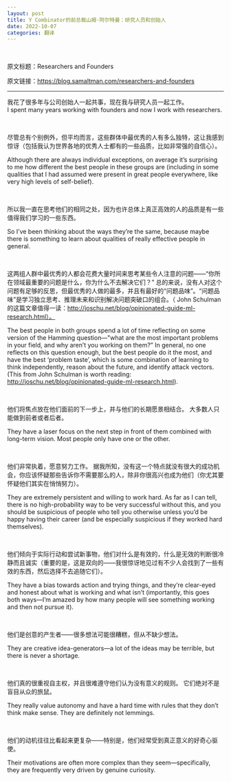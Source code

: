 ```yaml
---
layout: post
title: Y Combinator的前总裁山姆·阿尔特曼：研究人员和创始人
date: 2022-10-07
categories: 翻译
---
```


<br>

<p class="small">原文标题：Researchers and Founders

<br>

原文链接：https://blog.samaltman.com/researchers-and-founders

</p>

---

我花了很多年与公司创始人一起共事，现在我与研究人员一起工作。<br>
I spent many years working with founders and now I work with researchers.

<br>

尽管总有个别例外，但平均而言，这些群体中最优秀的人有多么独特，这让我感到惊讶（包括我认为世界各地的优秀人士都有的一些品质，比如非常强的自信心）。

Although there are always individual exceptions, on average it’s surprising to me how different the best people in these groups are (including in some qualities that I had assumed were present in great people everywhere, like very high levels of self-belief).

<br>

所以我一直在思考他们的相同之处，因为也许总体上真正高效的人的品质是有一些值得我们学习的一些东西。

So I’ve been thinking about the ways they’re the same, because maybe there is something to learn about qualities of really effective people in general.

<br>

这两组人群中最优秀的人都会花费大量时间来思考某些令人注意的问题——“你所在领域最重要的问题是什么，你为什么不去解决它们？” 总的来说，没有人对这个问题有足够的反思，但最优秀的人做的最多，并且有最好的“问题品味”。“问题品味”是学习独立思考、推理未来和识别解决问题突破口的组合。（ John Schulman 的这篇文章值得一读：http://joschu.net/blog/opinionated-guide-ml-research.html）。

The best people in both groups spend a lot of time reflecting on some version of the Hamming question—"what are the most important problems in your field, and why aren’t you working on them?” In general, no one reflects on this question enough, but the best people do it the most, and have the best ‘problem taste’, which is some combination of learning to think independently, reason about the future, and identify attack vectors. (This from John Schulman is worth reading: http://joschu.net/blog/opinionated-guide-ml-research.html).

<br>

他们将焦点放在他们面前的下一步上，并与他们的长期愿景相结合。 大多数人只能做到前者或者后者。

They have a laser focus on the next step in front of them combined with long-term vision. Most people only have one or the other.

<br>

他们非常执着，愿意努力工作。 据我所知，没有这一个特点就没有很大的成功机会，你应该怀疑那些告诉你不需要那么的人，除非你很高兴也成为他们（你尤其要怀疑他们其实在悄悄努力）。

They are extremely persistent and willing to work hard. As far as I can tell, there is no high-probability way to be very successful without this, and you should be suspicious of people who tell you otherwise unless you’d be happy having their career (and be especially suspicious if they worked hard themselves).

<br>

他们倾向于实际行动和尝试新事物，他们对什么是有效的，什么是无效的判断很冷静而且诚实（重要的是，这是双向的——我很惊讶地见过有不少人会找到了一些有效的东西，然后选择不去追随它们）。

They have a bias towards action and trying things, and they’re clear-eyed and honest about what is working and what isn’t (importantly, this goes both ways—I’m amazed by how many people will see something working and then not pursue it).

<br>

他们是创意的产生者——很多想法可能很糟糕，但从不缺少想法。

They are creative idea-generators—a lot of the ideas may be terrible, but there is never a shortage.

<br>

他们真的很重视自主权，并且很难遵守他们认为没有意义的规则。 它们绝对不是盲目从众的旅鼠。

They really value autonomy and have a hard time with rules that they don’t think make sense. They are definitely not lemmings.

<br>

他们的动机往往比看起来更复杂——特别是，他们经常受到真正意义的好奇心驱使。

Their motivations are often more complex than they seem—specifically, they are frequently very driven by genuine curiosity.
